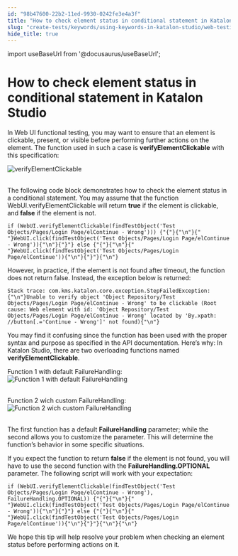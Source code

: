 ```yaml
---
id: "98b47600-22b2-11ed-9930-0242fe3e4a3f"
title: "How to check element status in conditional statement in Katalon Studio"
slug: "create-tests/keywords/using-keywords-in-katalon-studio/web-testing/how-to-check-element-status-in-conditional-statement-in-katalon-studio"
hide_title: true
---
```

import useBaseUrl from '@docusaurus/useBaseUrl';


# <a id="id" class="anchor_top_offset"/><a id="ariaid-title1" class="anchor_top_offset"/>How to check element status in conditional statement in <span xmlns="http://www.w3.org/1999/xhtml" className="ph">Katalon Studio</span> 

<p xmlns="http://www.w3.org/1999/xhtml" className="p">In Web UI functional testing, you may want to ensure that an   element is clickable, present, or visible before performing further   actions on the element. The function used in such a case is   <strong className="ph b">verifyElementClickable</strong> with this   specification:</p> 
<p xmlns="http://www.w3.org/1999/xhtml" className="p">   <img className="image" src={useBaseUrl("https://github.com/katalon-studio/docs-images/raw/master/katalon-studio/tutorials/how_to_check_element_status_in_conditional_statement/verifyElementClickable_1.png")} alt="verifyElementClickable" /><br /><br /> </p> 
<p xmlns="http://www.w3.org/1999/xhtml" className="p">The following code block demonstrates how to check the element   status in a conditional statement. You may assume that the function   WebUI.verifyElementClickable will return <strong className="ph b">true</strong> if   the element is clickable, and <strong className="ph b">false</strong> if the element   is not.</p> 
<pre xmlns="http://www.w3.org/1999/xhtml" className="pre codeblock"><code>if (WebUI.verifyElementClickable(findTestObject('Test Objects/Pages/Login Page/elContinue - Wrong'))) {"{"}{"\n"}{"    "}WebUI.click(findTestObject('Test Objects/Pages/Login Page/elContinue - Wrong')){"\n"}{"}"} else {"{"}{"\n"}{"    "}WebUI.click(findTestObject('Test Objects/Pages/Login Page/elContinue')){"\n"}{"}"}{"\n"}</code></pre> 
<p xmlns="http://www.w3.org/1999/xhtml" className="p">However, in practice, if the element is not found after timeout,   the function does not return false. Instead, the exception below is   returned:</p> 
<pre xmlns="http://www.w3.org/1999/xhtml" className="pre codeblock"><code>Stack trace: com.kms.katalon.core.exception.StepFailedException: {"\n"}Unable to verify object 'Object Repository/Test Objects/Pages/Login Page/elContinue - Wrong' to be clickable (Root cause: Web element with id: 'Object Repository/Test Objects/Pages/Login Page/elContinue - Wrong' located by 'By.xpath: //button[.='Continue - Wrong']' not found){"\n"}</code></pre> 
<p xmlns="http://www.w3.org/1999/xhtml" className="p">You may find it confusing since the function has been used with   the proper syntax and purpose as specified in the API   documentation. Here’s why: In Katalon Studio, there are two   overloading functions named   <strong className="ph b">verifyElementClickable</strong>.</p> 
<p xmlns="http://www.w3.org/1999/xhtml" className="p">Function 1 with default FailureHandling: <img className="image" src={useBaseUrl("https://github.com/katalon-studio/docs-images/raw/master/katalon-studio/tutorials/how_to_check_element_status_in_conditional_statement/verifyElementClickable_1.png")} alt="Function 1 with default FailureHandling" /><br /><br /> </p> 
<p xmlns="http://www.w3.org/1999/xhtml" className="p">Function 2 wich custom FailureHandling: <img className="image" src={useBaseUrl("https://github.com/katalon-studio/docs-images/raw/master/katalon-studio/tutorials/how_to_check_element_status_in_conditional_statement/verifyElementClickable_2.png")} alt="Function 2 wich custom FailureHandling" /><br /><br /> </p> 
<p xmlns="http://www.w3.org/1999/xhtml" className="p">The first function has a default   <strong className="ph b">FailureHandling</strong> parameter; while the second allows   you to customize the parameter. This will determine the   function’s behavior in some specific situations.</p> 
<p xmlns="http://www.w3.org/1999/xhtml" className="p">If you expect the function to return <strong className="ph b">false</strong> if   the element is not found, you will have to use the second function   with the <strong className="ph b">FailureHandling.OPTIONAL</strong> parameter. The   following script will work with your expectation:</p> 
<pre xmlns="http://www.w3.org/1999/xhtml" className="pre codeblock"><code>if (WebUI.verifyElementClickable(findTestObject('Test Objects/Pages/Login Page/elContinue - Wrong'), FailureHandling.OPTIONAL)) {"{"}{"\n"}{"    "}WebUI.click(findTestObject('Test Objects/Pages/Login Page/elContinue - Wrong')){"\n"}{"}"} else {"{"}{"\n"}{"    "}WebUI.click(findTestObject('Test Objects/Pages/Login Page/elContinue')){"\n"}{"}"}{"\n"}{"\n"}</code></pre> 
<p xmlns="http://www.w3.org/1999/xhtml" className="p">We hope this tip will help resolve your problem when checking an   element status before performing actions on it.</p> 
